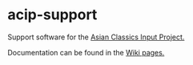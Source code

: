 acip-support
============

Support software for the [Asian Classics Input Project.](http://asianclassics.org/)

Documentation can be found in the [Wiki pages.](../../wiki)
